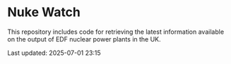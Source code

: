 # Nuke Watch

This repository includes code for retrieving the latest information available on the output of EDF nuclear power plants in the UK.

Last updated: 2025-07-01 23:15